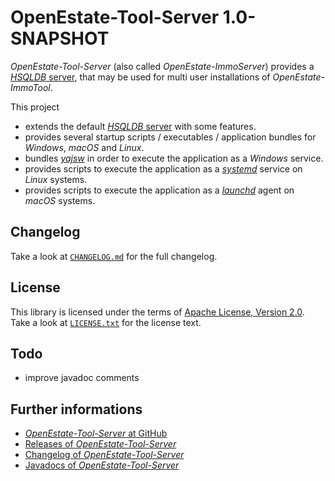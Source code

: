 OpenEstate-Tool-Server 1.0-SNAPSHOT
===================================

*OpenEstate-Tool-Server* (also called *OpenEstate-ImmoServer*) provides a
[*HSQLDB* server](http://hsqldb.org/), that may be used for multi user
installations of *OpenEstate-ImmoTool*.

This project

-   extends the default [*HSQLDB* server](http://hsqldb.org/) with some
    features.
-   provides several startup scripts / executables / application bundles for
    *Windows*, *macOS* and *Linux*.
-   bundles [*yajsw*](http://yajsw.sourceforge.net/) in order to execute the
    application as a *Windows* service.
-   provides scripts to execute the application as a
    [*systemd*](https://fedoraproject.org/wiki/Features/systemd) service on
    *Linux* systems.
-   provides scripts to execute the application as a
    [*launchd*](https://en.wikipedia.org/wiki/Launchd) agent on *macOS* systems.

Changelog
---------

Take a look at [`CHANGELOG.md`](CHANGELOG.md) for the full changelog.


License
-------

This library is licensed under the terms of
[Apache License, Version 2.0](http://www.apache.org/licenses/LICENSE-2.0.html).
Take a look at [`LICENSE.txt`](LICENSE.txt) for the license text.


Todo
----

-   improve javadoc comments


Further informations
--------------------

-   [*OpenEstate-Tool-Server* at GitHub](https://github.com/OpenEstate/OpenEstate-Tool-Server)
-   [Releases of *OpenEstate-Tool-Server*](https://github.com/OpenEstate/OpenEstate-Tool-Server/releases)
-   [Changelog of *OpenEstate-Tool-Server*](https://github.com/OpenEstate/OpenEstate-Tool-Server/blob/develop/CHANGELOG.md)
-   [Javadocs of *OpenEstate-Tool-Server*](http://manual.openestate.org/OpenEstate-Tool-Server/)

